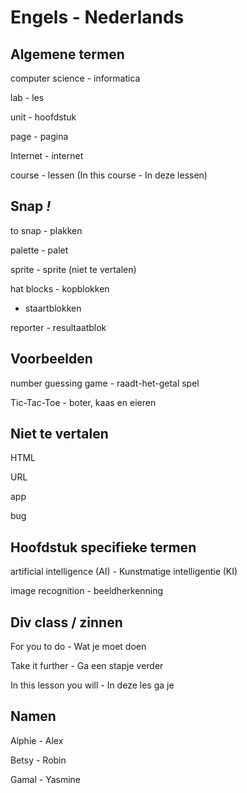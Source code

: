 # Engels - Nederlands

## Algemene termen
computer science - informatica

lab - les

unit - hoofdstuk

page - pagina

Internet - internet

course - lessen (In this course - In deze lessen)

## Snap *!*

to snap - plakken

palette - palet

sprite - sprite (niet te vertalen)

hat blocks - kopblokken

- staartblokken

reporter - resultaatblok

## Voorbeelden

number guessing game - raadt-het-getal spel

Tic-Tac-Toe - boter, kaas en eieren

## Niet te vertalen
HTML

URL 

app 

bug

## Hoofdstuk specifieke termen
artificial intelligence (AI) - Kunstmatige intelligentie (KI)

image recognition - beeldherkenning

## Div class / zinnen

For you to do - Wat je moet doen

Take it further - Ga een stapje verder

In this lesson you will - In deze les ga je

## Namen
Alphie - Alex

Betsy - Robin

Gamal - Yasmine
